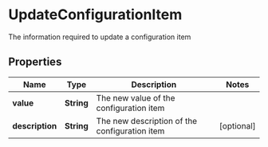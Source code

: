 

# UpdateConfigurationItem

The information required to update a configuration item

## Properties

Name | Type | Description | Notes
------------ | ------------- | ------------- | -------------
**value** | **String** | The new value of the configuration item | 
**description** | **String** | The new description of the configuration item |  [optional]



